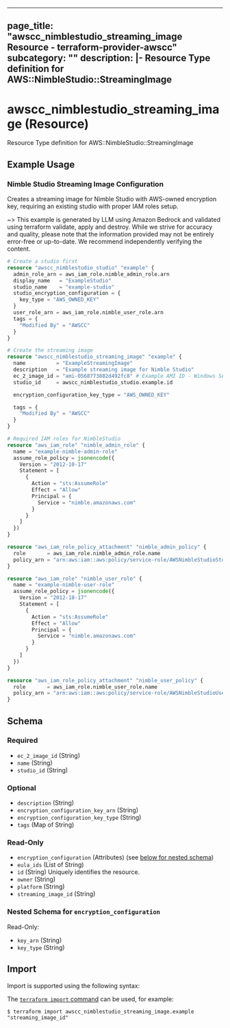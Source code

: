 
---
page_title: "awscc_nimblestudio_streaming_image Resource - terraform-provider-awscc"
subcategory: ""
description: |-
  Resource Type definition for AWS::NimbleStudio::StreamingImage
---

# awscc_nimblestudio_streaming_image (Resource)

Resource Type definition for AWS::NimbleStudio::StreamingImage

## Example Usage

### Nimble Studio Streaming Image Configuration

Creates a streaming image for Nimble Studio with AWS-owned encryption key, requiring an existing studio with proper IAM roles setup.

~> This example is generated by LLM using Amazon Bedrock and validated using terraform validate, apply and destroy. While we strive for accuracy and quality, please note that the information provided may not be entirely error-free or up-to-date. We recommend independently verifying the content.

```terraform
# Create a studio first
resource "awscc_nimblestudio_studio" "example" {
  admin_role_arn = aws_iam_role.nimble_admin_role.arn
  display_name   = "ExampleStudio"
  studio_name    = "example-studio"
  studio_encryption_configuration = {
    key_type = "AWS_OWNED_KEY"
  }
  user_role_arn = aws_iam_role.nimble_user_role.arn
  tags = {
    "Modified By" = "AWSCC"
  }
}

# Create the streaming image
resource "awscc_nimblestudio_streaming_image" "example" {
  name          = "ExampleStreamingImage"
  description   = "Example streaming image for Nimble Studio"
  ec_2_image_id = "ami-0568773882d492fc8" # Example AMI ID - Windows Server 2019 Base
  studio_id     = awscc_nimblestudio_studio.example.id

  encryption_configuration_key_type = "AWS_OWNED_KEY"

  tags = {
    "Modified By" = "AWSCC"
  }
}

# Required IAM roles for NimbleStudio
resource "aws_iam_role" "nimble_admin_role" {
  name = "example-nimble-admin-role"
  assume_role_policy = jsonencode({
    Version = "2012-10-17"
    Statement = [
      {
        Action = "sts:AssumeRole"
        Effect = "Allow"
        Principal = {
          Service = "nimble.amazonaws.com"
        }
      }
    ]
  })
}

resource "aws_iam_role_policy_attachment" "nimble_admin_policy" {
  role       = aws_iam_role.nimble_admin_role.name
  policy_arn = "arn:aws:iam::aws:policy/service-role/AWSNimbleStudioStudioAdmin"
}

resource "aws_iam_role" "nimble_user_role" {
  name = "example-nimble-user-role"
  assume_role_policy = jsonencode({
    Version = "2012-10-17"
    Statement = [
      {
        Action = "sts:AssumeRole"
        Effect = "Allow"
        Principal = {
          Service = "nimble.amazonaws.com"
        }
      }
    ]
  })
}

resource "aws_iam_role_policy_attachment" "nimble_user_policy" {
  role       = aws_iam_role.nimble_user_role.name
  policy_arn = "arn:aws:iam::aws:policy/service-role/AWSNimbleStudioUser"
}
```

<!-- schema generated by tfplugindocs -->
## Schema

### Required

- `ec_2_image_id` (String)
- `name` (String)
- `studio_id` (String)

### Optional

- `description` (String)
- `encryption_configuration_key_arn` (String)
- `encryption_configuration_key_type` (String)
- `tags` (Map of String)

### Read-Only

- `encryption_configuration` (Attributes) (see [below for nested schema](#nestedatt--encryption_configuration))
- `eula_ids` (List of String)
- `id` (String) Uniquely identifies the resource.
- `owner` (String)
- `platform` (String)
- `streaming_image_id` (String)

<a id="nestedatt--encryption_configuration"></a>
### Nested Schema for `encryption_configuration`

Read-Only:

- `key_arn` (String)
- `key_type` (String)

## Import

Import is supported using the following syntax:

The [`terraform import` command](https://developer.hashicorp.com/terraform/cli/commands/import) can be used, for example:

```shell
$ terraform import awscc_nimblestudio_streaming_image.example "streaming_image_id"
```
